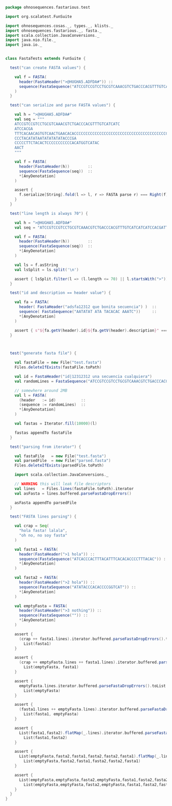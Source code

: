 
```scala
package ohnosequences.fastarious.test

import org.scalatest.FunSuite

import ohnosequences.cosas._, types._, klists._
import ohnosequences.fastarious._, fasta._
import scala.collection.JavaConversions._
import java.nio.file._
import java.io._


class FastaTests extends FunSuite {

  test("can create FASTA values") {

    val f = FASTA(
      header(FastaHeader(">@HUGHA5.ADFDA#")) ::
      sequence(FastaSequence("ATCCGTCCGTCCTGCGTCAAACGTCTGACCCACGTTTGTCATCATC")) :: *[AnyDenotation]
    )
  }

  test("can serialize and parse FASTA values") {

    val h = ">@HUGHA5.ADFDA#"
    val seq = """
    ATCCGTCCGTCCTGCGTCAAACGTCTGACCCACGTTTGTCATCATC
    ATCCACGA
    TTTCACAACAGTGTCAACTGAACACACCCCCCCCCCCCCCCCCCCCCCCCCCCCCCCCCCCCCCCCC
    CCCTACATATAATATATATATACCCGA
    CCCCCTTCTACACTCCCCCCCCCCCACATGGTCATAC
    AACT
    """

    val f = FASTA(
      header(FastaHeader(h))        ::
      sequence(FastaSequence(seq))  ::
      *[AnyDenotation]
    )

    assert {
      f.serialize[String].fold(l => l, r => FASTA parse r) === Right(f)
    }
  }

  test("line length is always 70") {

    val h = ">@HUGHA5.ADFDA#"
    val seq = "ATCCGTCCGTCCTGCGTCAAACGTCTGACCCACGTTTGTCATCATCATCCACGATTTCACAACAGTGTCAACTGAACACACCCCCCCCCCCCCCCCCCCCCCCCCCCCCCCCCCCCCCCCCCCTACATATAATATATATATACCCGACCCCCTTCTACACTCCCCCCCCCCCACATGGTCATACAACT"

    val f = FASTA(
      header(FastaHeader(h))        ::
      sequence(FastaSequence(seq))  ::
      *[AnyDenotation]
    )

    val ls = f.asString
    val lsSplit = ls.split('\n')

    assert { lsSplit.filter(l => (l.length <= 70) || l.startsWith(">")) === lsSplit }
  }

  test("id and description == header value") {

    val fa = FASTA(
      header( FastaHeader("adsfa12312 que bonita secuencia") )  ::
      sequence( FastaSequence("AATATAT ATA TACACAC AAATC"))     ::
      *[AnyDenotation]
    )

    assert { s"${fa.getV(header).id}${fa.getV(header).description}" === fa.getV(header).value }
  }



  test("generate fasta file") {

    val fastaFile = new File("test.fasta")
    Files.deleteIfExists(fastaFile.toPath)

    val id = FastaHeader("id|12312312 una secuencia cualquiera")
    val randomLines = FastaSequence("ATCCGTCCGTCCTGCGTCAAACGTCTGACCCACGTTTGTCATCATCCCCCCTTCTACACTCCCCCCCCCCCACATGGTCATTTCTACACACCCCCCCCCCCCCCCCGGGGGGGGGGGGGGGGGGGGGGGGGGGCATCCCTACATATACTTCTCGTCATACTCATACATACACCCCCCCCCCCACAGGGGTCCATACAAAGGGCTTATATCCCCACGGGTCTTTTTCACTTCATATTTTTGGGGGCCTCGCGCGCCCTTAC")

    // somewhere around 2MB
    val l = FASTA(
      (header   := id)           ::
      (sequence := randomLines)  ::
      *[AnyDenotation]
    )

    val fastas = Iterator.fill(10000)(l)

    fastas appendTo fastaFile
  }

  test("parsing from iterator") {

    val fastaFile   = new File("test.fasta")
    val parsedFile  = new File("parsed.fasta")
    Files.deleteIfExists(parsedFile.toPath)

    import scala.collection.JavaConversions._

    // WARNING this will leak file descriptors
    val lines   = Files.lines(fastaFile.toPath).iterator
    val asFasta = lines.buffered.parseFastaDropErrors()

    asFasta appendTo parsedFile
  }

  test("FASTA lines parsing") {

    val crap = Seq(
      "hola fasta! lalala",
      "oh no, no soy fasta"
    )

    val fasta1 = FASTA(
      header(FastaHeader(">1 hola")) ::
      sequence(FastaSequence("ATCACCCACTTTACATTTCACACACCCCTTTACAC")) ::
      *[AnyDenotation]
    )

    val fasta2 = FASTA(
      header(FastaHeader(">2 hola")) ::
      sequence(FastaSequence("ATATACCCACACCCCGGTCAT")) ::
      *[AnyDenotation]
    )

    val emptyFasta = FASTA(
      header(FastaHeader(">3 nothing")) ::
      sequence(FastaSequence("")) ::
      *[AnyDenotation]
    )

    assert {
      (crap ++ fasta1.lines).iterator.buffered.parseFastaDropErrors().toList ==
        List(fasta1)
    }

    assert {
      (crap ++ emptyFasta.lines ++ fasta1.lines).iterator.buffered.parseFastaDropErrors().toList ==
        List(emptyFasta, fasta1)
    }

    assert {
      emptyFasta.lines.iterator.buffered.parseFastaDropErrors().toList ==
        List(emptyFasta)
    }

    assert {
      (fasta1.lines ++ emptyFasta.lines).iterator.buffered.parseFastaDropErrors().toList ==
        List(fasta1, emptyFasta)
    }

    assert {
      List(fasta1,fasta2).flatMap(_.lines).iterator.buffered.parseFastaDropErrors().toList ==
        List(fasta1,fasta2)
    }

    assert {
      List(emptyFasta,fasta2,fasta1,fasta2,fasta2,fasta1).flatMap(_.lines).iterator.buffered.parseFastaDropErrors().toList ==
        List(emptyFasta,fasta2,fasta1,fasta2,fasta2,fasta1)
    }

    assert {
      List(emptyFasta,emptyFasta,fasta2,emptyFasta,fasta1,fasta2,fasta2,fasta1,emptyFasta).flatMap(_.lines).iterator.buffered.parseFastaDropErrors().toList ==
        List(emptyFasta,emptyFasta,fasta2,emptyFasta,fasta1,fasta2,fasta2,fasta1,emptyFasta)
    }
  }
}

```




[test/scala/DNA.scala]: DNA.scala.md
[test/scala/NcbiHeadersTests.scala]: NcbiHeadersTests.scala.md
[test/scala/FastqTests.scala]: FastqTests.scala.md
[test/scala/FastaTests.scala]: FastaTests.scala.md
[test/scala/QualityScores.scala]: QualityScores.scala.md
[main/scala/DNAQ.scala]: ../../main/scala/DNAQ.scala.md
[main/scala/quality.scala]: ../../main/scala/quality.scala.md
[main/scala/DNA.scala]: ../../main/scala/DNA.scala.md
[main/scala/package.scala]: ../../main/scala/package.scala.md
[main/scala/fasta.scala]: ../../main/scala/fasta.scala.md
[main/scala/fastq.scala]: ../../main/scala/fastq.scala.md
[main/scala/SequenceQuality.scala]: ../../main/scala/SequenceQuality.scala.md
[main/scala/utils.scala]: ../../main/scala/utils.scala.md
[main/scala/sequence.scala]: ../../main/scala/sequence.scala.md
[main/scala/ncbiHeaders.scala]: ../../main/scala/ncbiHeaders.scala.md
